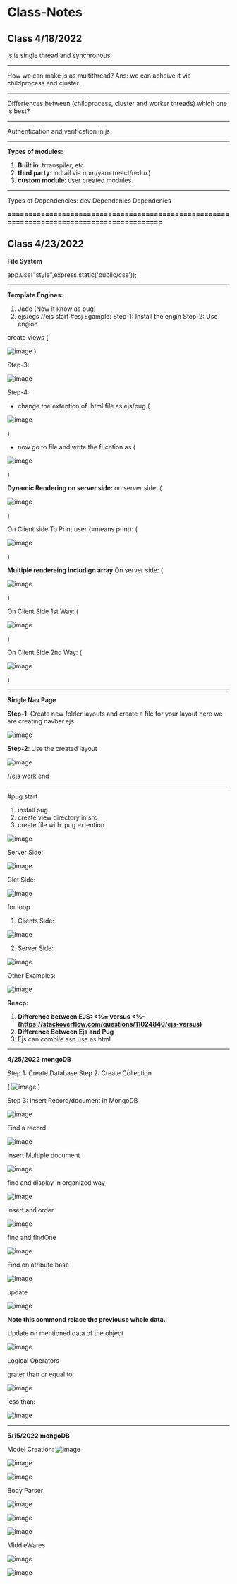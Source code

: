 # Class-Notes


Class 4/18/2022
--------------------------------------------------------------
js is single thread and synchronous. 

--------------------------------------------------------------
How we can make js as multithread? 
Ans: we can acheive it via childprocess and cluster.

--------------------------------------------------------------
Differtences between (childprocess, cluster and worker threads)
which one is best?

---------------------------------------------------------------
Authentication and verification in js

---------------------------------------------------------------
**Types of modules:**
1) **Built in**: trranspiler, etc
2) **third party**: indtall via npm/yarn (react/redux)
3) **custom module**: user created modules



---------------------------------------------------------------
Types of Dependencies:
dev Dependenies
Dependenies

**==========================================================================================**


Class 4/23/2022
---------------------------------------------------------------
**File System**

app.use("style",express.static('public/css'));


---------------------------------------------------------------
**Template Engines:** 
  1) Jade (Now it know as pug)
  2) ejs/egs 
//ejs start
  #esj
  Egample:
  Step-1: Install the engin
  Step-2: Use engion
  
   create views (
   
   ![image](https://user-images.githubusercontent.com/67856787/164886342-90e97bc4-6a5c-41d9-92f7-ae28d7270176.png)
   )
   
  Step-3: 
  
  ![image](https://user-images.githubusercontent.com/67856787/164886205-fa2c7241-aa58-4cf3-ad4f-37afa0950c18.png)

  Step-4:
  * change the extention of .html file as ejs/pug (
  
  ![image](https://user-images.githubusercontent.com/67856787/164886312-6e9238e2-1a4e-4bbf-bdc3-220704b93edf.png)
  
  )
  * now go to file and write the fucntion as (
  
  ![image](https://user-images.githubusercontent.com/67856787/164886293-9a15f070-be6d-413b-b9eb-d4cac723c8a2.png)
  
  ) 



**Dynamic Rendering on server side:**
  on server side: (
  
  ![image](https://user-images.githubusercontent.com/67856787/164886444-5ff105de-2215-466d-94e2-5f3ec840d07c.png)
  
  )
  
  On Client side To Print user (=means print): (
  
  ![image](https://user-images.githubusercontent.com/67856787/164886423-802b28ef-0771-42c3-b525-56378fe5a34d.png)
  
  )
  
  
**Multiple rendereing includign array**
On server side: (

![image](https://user-images.githubusercontent.com/67856787/164886628-a2197295-9e65-4b64-aff4-af98aecbc421.png)

)

On Client Side 1st Way: (

![image](https://user-images.githubusercontent.com/67856787/164886733-2b8d2207-acb7-43a2-b572-f6bb0be6182f.png)

)

On Client Side 2nd Way: (

![image](https://user-images.githubusercontent.com/67856787/164886935-855ecf0b-92ff-4956-aae8-b7bc03a190f3.png)

)

---------------------------------------------------------------
**Single Nav Page**

**Step-1**: Create new folder layouts and create a file for your layout here we are creating navbar.ejs

![image](https://user-images.githubusercontent.com/67856787/164888247-8cc92314-da70-42bf-bd4f-5c9710f10266.png)

**Step-2**: Use the created layout

![image](https://user-images.githubusercontent.com/67856787/164888275-3b709bd2-ff5b-4a98-995d-b40c3103f9c9.png)

//ejs work end





---------------------------------------------------------------

#pug start
1) install pug
2) create view directory in src
3) create file with .pug extention

![image](https://user-images.githubusercontent.com/67856787/164888437-02bcd979-55ce-4093-8ade-0201581d7905.png)


Server Side:

![image](https://user-images.githubusercontent.com/67856787/164888504-e26c9c24-a13a-48f0-a5a3-6f5766c3c877.png)


Clet Side:

![image](https://user-images.githubusercontent.com/67856787/164888551-ed95c1c3-a9b1-4fcc-8971-e672c6ef70bd.png)




for loop
1) Clients Side:

![image](https://user-images.githubusercontent.com/67856787/164888613-d356f942-f22d-4501-89d6-a3b56e4e4170.png)

2) Server Side:

![image](https://user-images.githubusercontent.com/67856787/164888661-9cfc7752-be7f-4775-bfa5-39f783cfdc72.png)




Other Examples:

![image](https://user-images.githubusercontent.com/67856787/164888687-7f0ec446-e273-4593-9c17-b6b7e712d14e.png)


**Reacp:**

1) **Difference between EJS: <%= versus <%- (https://stackoverflow.com/questions/11024840/ejs-versus)**
2) **Difference Between Ejs and Pug**
3) Ejs can compile asn use as html




---------------------------------------------------------------
**4/25/2022**
**mongoDB**


Step 1: Create Database 
Step 2: Create Collection

(
![image](https://user-images.githubusercontent.com/67856787/165073578-d4dbe4d3-2d70-47b2-958a-18c2b1626269.png)
)

Step 3: Insert Record/document in MongoDB

![image](https://user-images.githubusercontent.com/67856787/165074515-d5e96a1d-8968-4e15-a683-35ece996dfd5.png)


Find a record 

![image](https://user-images.githubusercontent.com/67856787/165074628-dd84a8ca-fb21-4dac-a11d-8765d2591c7a.png)


Insert Multiple document

![image](https://user-images.githubusercontent.com/67856787/165074798-65d8ff96-204f-44c6-a3f7-af902bcd12b8.png)


find and display in organized way

![image](https://user-images.githubusercontent.com/67856787/165074957-6ef58ea4-ffb9-4802-854e-136168f5603d.png)


insert and order

![image](https://user-images.githubusercontent.com/67856787/165075363-2e9dc5ba-c160-41fb-843c-5c910cb29f44.png)


find and findOne

![image](https://user-images.githubusercontent.com/67856787/165075466-3d4c8bbc-86d3-457e-a5d1-709fcee91c2e.png)


Find on atribute base 

![image](https://user-images.githubusercontent.com/67856787/165075684-cf35d5ce-3a5f-4de6-b970-e01c7ebf1e87.png)

update

![image](https://user-images.githubusercontent.com/67856787/165075980-c7e81898-af58-4346-b33e-5e930264bbed.png)

**Note this commond relace the previouse whole data.**

Update on mentioned data of the object

![image](https://user-images.githubusercontent.com/67856787/165076337-a4a9986b-4d39-4f6e-84d9-c389c0d02fb7.png)


Logical Operators

grater than or equal to:

![image](https://user-images.githubusercontent.com/67856787/165076684-0ab8cb4a-31f8-409f-b7fa-fa160c438dab.png)

less than:

![image](https://user-images.githubusercontent.com/67856787/165076723-e4f33783-f77e-4545-80ce-4833ebc22f30.png)




---------------------------------------------------------------
**5/15/2022**
**mongoDB**

Model Creation:
![image](https://user-images.githubusercontent.com/67856787/168421934-2657a1db-0907-4ade-af5e-db1d6a8ee5a4.png)


![image](https://user-images.githubusercontent.com/67856787/168421971-2888d2f0-3d14-41d7-8954-cda90b2c584a.png)


![image](https://user-images.githubusercontent.com/67856787/168422607-b2d0e393-f1a1-46ae-ba83-c251967c4012.png)


Body Parser

![image](https://user-images.githubusercontent.com/67856787/168422752-8f41e863-34fd-4364-b5a5-1142f63e5280.png)


![image](https://user-images.githubusercontent.com/67856787/168422950-cf7b4240-7205-4ec5-80fe-f78b949b0016.png)


![image](https://user-images.githubusercontent.com/67856787/168422961-422d686f-ea16-45fe-9ea7-49393dd3c872.png)



MiddleWares


![image](https://user-images.githubusercontent.com/67856787/168585224-92604b22-5d5f-4cd3-b5c0-9739c9c3adcb.png)



![image](https://user-images.githubusercontent.com/67856787/168594503-7ef76a90-707d-4fce-999a-7da79b56bbb8.png)







